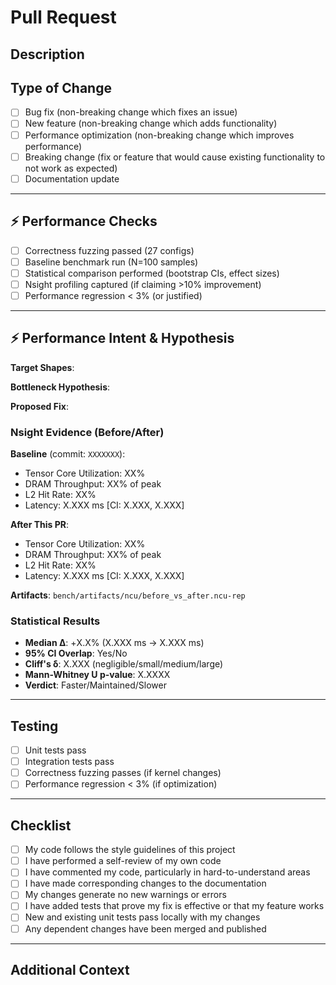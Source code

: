# Pull Request

## Description

<!-- Provide a brief description of the changes in this PR -->

## Type of Change

- [ ] Bug fix (non-breaking change which fixes an issue)
- [ ] New feature (non-breaking change which adds functionality)
- [ ] Performance optimization (non-breaking change which improves performance)
- [ ] Breaking change (fix or feature that would cause existing functionality to not work as expected)
- [ ] Documentation update

---

## ⚡ Performance Checks

<!-- Required for changes to CUDA kernels, benchmarking, or optimization -->

- [ ] Correctness fuzzing passed (27 configs)
- [ ] Baseline benchmark run (N=100 samples)
- [ ] Statistical comparison performed (bootstrap CIs, effect sizes)
- [ ] Nsight profiling captured (if claiming >10% improvement)
- [ ] Performance regression < 3% (or justified)

---

## ⚡ Performance Intent & Hypothesis

**Target Shapes**: <!-- e.g., B=32, H=8, S=512, D=64 -->

**Bottleneck Hypothesis**: <!-- e.g., Low tensor core utilization (57% → target 80%+) -->

**Proposed Fix**: <!-- e.g., Increase block size from 128 to 256 threads -->

### Nsight Evidence (Before/After)

**Baseline** (commit: `XXXXXXX`):
- Tensor Core Utilization: XX%
- DRAM Throughput: XX% of peak
- L2 Hit Rate: XX%
- Latency: X.XXX ms [CI: X.XXX, X.XXX]

**After This PR**:
- Tensor Core Utilization: XX%
- DRAM Throughput: XX% of peak  
- L2 Hit Rate: XX%
- Latency: X.XXX ms [CI: X.XXX, X.XXX]

**Artifacts**: `bench/artifacts/ncu/before_vs_after.ncu-rep`

### Statistical Results

- **Median Δ**: +X.X% (X.XXX ms → X.XXX ms)
- **95% CI Overlap**: Yes/No
- **Cliff's δ**: X.XXX (negligible/small/medium/large)
- **Mann-Whitney U p-value**: X.XXXX
- **Verdict**: Faster/Maintained/Slower

---

## Testing

- [ ] Unit tests pass
- [ ] Integration tests pass
- [ ] Correctness fuzzing passes (if kernel changes)
- [ ] Performance regression < 3% (if optimization)

---

## Checklist

- [ ] My code follows the style guidelines of this project
- [ ] I have performed a self-review of my own code
- [ ] I have commented my code, particularly in hard-to-understand areas
- [ ] I have made corresponding changes to the documentation
- [ ] My changes generate no new warnings or errors
- [ ] I have added tests that prove my fix is effective or that my feature works
- [ ] New and existing unit tests pass locally with my changes
- [ ] Any dependent changes have been merged and published

---

## Additional Context

<!-- Add any other context, screenshots, or references about the PR here -->

